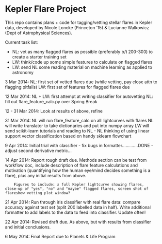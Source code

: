 Kepler Flare Project
====================

This repo contains plans + code for tagging/vetting stellar flares in Kepler data, developed by 
Nicole Loncke (Princeton '15) & Lucianne Walkowicz (Dept of Astrophysical Sciences). 


Current task list:
- NL: vet as many flagged flares as possible (preferably b/t 200-300) to create a starter training set
- LW: think/code up some simple features to calculate on flagged flares
- LW: send NL some reading material on machine learning as applied to astronomy

3 Mar 2014: NL: first set of vetted flares due (while vetting, pay close attn to flagging pitfalls)
      	    LW: first set of features for flagged flares due

12 Mar 2014: NL + LW: first attempt at writing classifier for autovetting
             NL: fill out flare_feature_calc.py over Spring Break

12 - 31 Mar 2014: Look at results of above, refine 

31 Mar 2014: NL will run flare_feature_calc on all lightcurves with flares
	     NL will write translator to take dictionaries and put into numpy array
             LW will send scikit-learn tutorials and reading to NL
    - NL thinking of using linear support vector classification based
      on handy sklearn flowchart

9 Apr 2014: Initial trial with classifier
      - fix bugs in formatter.............DONE 
      - adjust second derivative metric...


14 Apr 2014: Report rough draft due. 
       	     Methods section can be test from workflow doc, include
       	     description of flare feature calculations and motivation
       	     (quantifying how the human eye/mind decides something is
       	     a flare), plus any initial results from above.
      	    
	    Figures to include: a full Kepler lightcurve showing flares, close-up of "yes", "no" and "maybe" flagged flares, screen shot of flareshow vetting plot window? 

21 Apr 2014: Run through iris classifier with real flare data: compare
   accuracy against test set (split 200 labelled data in half).  Write
   additional formatter to add labels to the data to feed into
   classifier.  Update often!

22 Apr 2014: Revised draft due. As above, but with results from classifier and initial conclusions.

6 May 2014: Final Report due to Planets & Life Program
